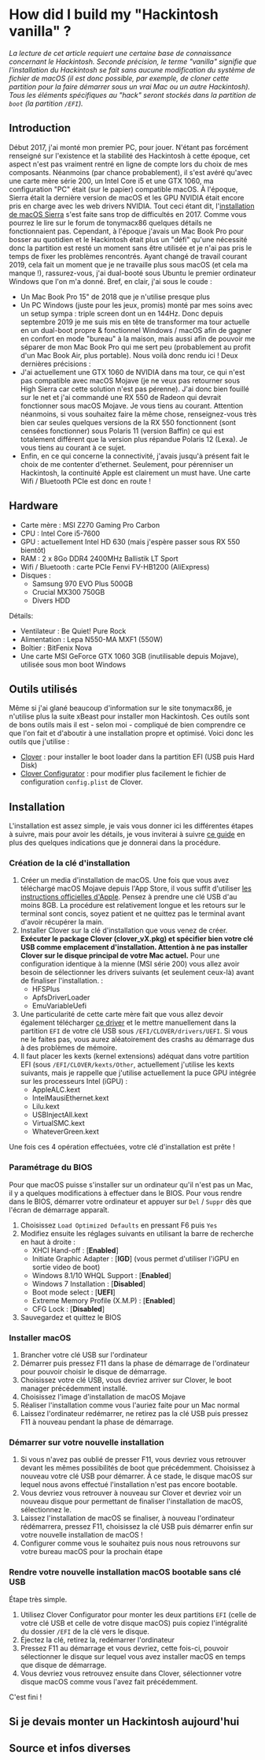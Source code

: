 ﻿# How did I build my "Hackintosh vanilla" ?

*La lecture de cet article requiert une certaine base de connaissance concernant le Hackintosh. Seconde précision, le terme "vanilla" signifie que l'installation du Hackintosh se fait sans aucune modification du système de fichier de macOS (il est donc possible, par exemple, de cloner cette partition pour la faire démarrer sous un vrai Mac ou un autre Hackintosh). Tous les éléments spécifiques au "hack" seront stockés dans la partition de `boot` (la partition `/EFI`).*

## Introduction
Début 2017, j'ai monté mon premier PC, pour jouer. N'étant pas forcément renseigné sur l'existence et la stabilité des Hackintosh à cette époque, cet aspect n'est pas vraiment rentré en ligne de compte lors du choix de mes composants. Néanmoins (par chance probablement), il s'est avéré qu'avec une carte mère série 200, un Intel Core i5 et une GTX 1060, ma configuration "PC" était (sur le papier) compatible macOS. À l'époque, Sierra était la dernière version de macOS et les GPU NVIDIA était encore pris en charge avec les web drivers NVIDIA. Tout ceci étant dit, l'[installation de macOS Sierra](https://www.tonymacx86.com/threads/in-progress-macos-sierra-i5-7600-msi-z270-msi-geforce-1060-3go.222057/) s'est faite sans trop de difficultés en 2017. Comme vous pourrez le lire sur le forum de tonymacx86 quelques détails ne fonctionnaient pas. Cependant, à l'époque j'avais un Mac Book Pro pour bosser au quotidien et le Hackintosh était plus un "défi" qu'une nécessité donc la partition est resté un moment sans être utilisée et je n'ai pas pris le temps de fixer les problèmes rencontrés.
Ayant changé de travail courant 2019, cela fait un moment que je ne travaille plus sous macOS (et cela ma manque !), rassurez-vous, j'ai dual-booté sous Ubuntu le premier ordinateur Windows que l'on m'a donné. Bref, en clair, j'ai sous le coude :
- Un Mac Book Pro 15" de 2018 que je n'utilise presque plus
- Un PC Windows (juste pour les jeux, promis) monté par mes soins avec un setup sympa : triple screen dont un en 144Hz.
Donc depuis septembre 2019 je me suis mis en tête de transformer ma tour actuelle en un dual-boot propre & fonctionnel Windows / macOS afin de gagner en confort en mode "bureau" à la maison, mais aussi afin de pouvoir me séparer de mon Mac Book Pro qui me sert peu (probablement au profit d'un Mac Book Air, plus portable).
Nous voilà donc rendu ici ! Deux dernières précisions :
- J'ai actuellement une GTX 1060 de NVIDIA dans ma tour, ce qui n'est pas compatible avec macOS Mojave (je ne veux pas retourner sous High Sierra car cette solution n'est pas pérenne). J'ai donc bien fouillé sur le net et j'ai commandé une RX 550 de Radeon qui devrait fonctionner sous macOS Mojave. Je vous tiens au courant. Attention néanmoins, si vous souhaitez faire la même chose, renseignez-vous très bien car seules quelques versions de la RX 550 fonctionnent (sont censées fonctionner) sous Polaris 11 (version Baffin) ce qui est totalement différent que la version plus répandue Polaris 12 (Lexa). Je vous tiens au courant à ce sujet.
- Enfin, en ce qui concerne la connectivité, j'avais jusqu'à présent fait le choix de me contenter d'ethernet. Seulement, pour pérenniser un Hackintosh, la continuité Apple est clairement un must have. Une carte Wifi / Bluetooth PCIe est donc en route !

## Hardware
- Carte mère : MSI Z270 Gaming Pro Carbon
- CPU : Intel Core i5-7600
- GPU : actuellement Intel HD 630 (mais j'espère passer sous RX 550 bientôt)
- RAM : 2 x 8Go DDR4 2400MHz Ballistik LT Sport
- Wifi / Bluetooth : carte PCIe Fenvi FV-HB1200 (AliExpress)
- Disques :
	- Samsung 970 EVO Plus 500GB
	- Crucial MX300 750GB
	-  Divers HDD

Détails:
- Ventilateur : Be Quiet! Pure Rock
- Alimentation : Lepa N550-MA MXF1 (550W)
- Boîtier : BitFenix Nova
- Une carte MSI GeForce GTX 1060 3GB (inutilisable depuis Mojave), utilisée sous mon boot Windows

## Outils utilisés
Même si j'ai glané beaucoup d'information sur le site tonymacx86, je n'utilise plus la suite xBeast pour installer mon Hackintosh. Ces outils sont de bons outils mais il est - selon moi - compliqué de bien comprendre ce que l'on fait et d'aboutir à une installation propre et optimisé. Voici donc les outils que j'utilise :
- [Clover](https://github.com/Dids/clover-builder/releases) : pour installer le boot loader dans la partition EFI (USB puis Hard Disk)
- [Clover Configurator](https://mackie100projects.altervista.org/download-clover-configurator/) : pour modifier plus facilement le fichier de configuration `config.plist` de Clover.

## Installation
L'installation est assez simple, je vais vous donner ici les différentes étapes à suivre, mais pour avoir les détails, je vous inviterai à suivre [ce guide](https://hackintosh.gitbook.io/-r-hackintosh-vanilla-desktop-guide/) en plus des quelques indications que je donnerai dans la procédure.

### Création de la clé d'installation
1. Créer un media d'installation de macOS. Une fois que vous avez téléchargé macOS Mojave depuis l'App Store, il vous suffit d'utiliser [les instructions officielles d'Apple](https://support.apple.com/fr-fr/HT201372). Pensez à prendre une clé USB d'au moins 8GB. La procédure est relativement longue et les retours sur le terminal sont concis, soyez patient et ne quittez pas le terminal avant d'avoir récupérer la main.
2. Installer Clover sur la clé d'installation que vous venez de créer. **Exécuter le package Clover (clover_vX.pkg) et spécifier bien votre clé USB comme emplacement d'installation. Attention à ne pas installer Clover sur le disque principal de votre Mac actuel.** Pour une configuration identique à la mienne (MSI série 200) vous allez avoir besoin de sélectionner les drivers suivants (et seulement ceux-là) avant de finaliser l'installation. :
	- HFSPlus
	- ApfsDriverLoader
	- EmuVariableUefi
3. Une particularité de cette carte mère fait que vous allez devoir également télécharger [ce driver](https://github.com/koush/EFI-X99/blob/master/CLOVER/drivers64UEFI/OsxAptioFix2Drv-free2000.efi) et le mettre manuellement dans la partition `EFI` de votre clé USB sous `/EFI/CLOVER/drivers/UEFI`. Si vous ne le faites pas, vous aurez aléatoirement des crashs au démarrage dus à des problèmes de mémoire.
4. Il faut placer les kexts (kernel extensions) adéquat dans votre partition EFI (sous `/EFI/CLOVER/kexts/Other`, actuellement j'utilise les kexts suivants, mais je rappelle que j'utilise actuellement la puce GPU intégrée sur les processeurs Intel (iGPU) :
	- AppleALC.kext
	- IntelMausiEthernet.kext
	- Lilu.kext
	- USBInjectAll.kext
	- VirtualSMC.kext
	- WhateverGreen.kext

Une fois ces 4 opération effectuées, votre clé d'installation est prête !

### Paramétrage du BIOS
Pour que macOS puisse s'installer sur un ordinateur qu'il n'est pas un Mac, il y a quelques modifications à effectuer dans le BIOS. Pour vous rendre dans le BIOS, démarrer votre ordinateur et appuyer sur `Del` / `Suppr` dès que l'écran de démarrage apparaît.
1. Choisissez  `Load Optimized Defaults` en pressant F6 puis `Yes`
2. Modifiez ensuite les réglages suivants en utilisant la barre de recherche en haut à droite :
	- XHCI Hand-off : [**Enabled**]
	- Initiate Graphic Adapter : [**IGD**] (vous permet d'utiliser l'iGPU en sortie video de boot)
	- Windows 8.1/10 WHQL Support : [**Enabled**]
	- Windows 7 Installation : [**Disabled**]
	- Boot mode select : [**UEFI**]
	- Extreme Memory Profile (X.M.P) : [**Enabled**]
	- CFG Lock : [**Disabled**]
3. Sauvegardez et quittez le BIOS

### Installer macOS
1. Brancher votre clé USB sur l'ordinateur
2. Démarrer puis pressez F11 dans la phase de démarrage de l'ordinateur pour pouvoir choisir le disque de démarrage.
3. Choisissez votre clé USB, vous devriez arriver sur Clover, le boot manager précédemment installé.
4. Choisissez l'image d'installation de macOS Mojave
5. Réaliser l'installation comme vous l'auriez faite pour un Mac normal
6. Laissez l'ordinateur redémarrer, ne retirez pas la clé USB puis pressez F11 à nouveau pendant la phase de démarrage.

### Démarrer sur votre nouvelle installation
1. Si vous n'avez pas oublié de presser F11, vous devriez vous retrouver devant les mêmes possibilités de boot que précédemment. Choisissez à nouveau votre clé USB pour démarrer. À ce stade, le disque macOS sur lequel nous avons effectué l'installation n'est pas encore bootable.
2. Vous devriez vous retrouver à nouveau sur Clover et devriez voir un nouveau disque pour permettant de finaliser l'installation de macOS, sélectionnez le.
3. Laissez l'installation de macOS se finaliser, à nouveau l'ordinateur rédémarrera, pressez F11, choisissez la clé USB puis démarrer enfin sur votre nouvelle installation de macOS !
4. Configurer comme vous le souhaitez puis nous nous retrouvons sur votre bureau macOS pour la prochain étape

### Rendre votre nouvelle installation macOS bootable sans clé USB
Étape très simple.
1. Utilisez Clover Configurator pour monter les deux partitions `EFI` (celle de votre clé USB et celle de votre disque macOS) puis copiez l'intégralité du dossier `/EFI` de la clé vers le disque.
2. Éjectez la clé, retirez la, redémarrer l'ordinateur
3. Pressez F11 au démarrage et vous devriez, cette fois-ci, pouvoir sélectionner le disque sur lequel vous avez installer macOS en temps que disque de démarrage.
4. Vous devriez vous retrouvez ensuite dans Clover, sélectionner votre disque macOS comme vous l'avez fait précédemment.

C'est fini !

## Si je devais monter un Hackintosh aujourd'hui

## Source et infos diverses
